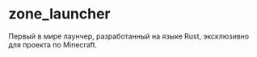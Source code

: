 # zone_launcher
Первый в мире лаунчер, разработанный на языке Rust, эксклюзивно для проекта по Minecraft.
